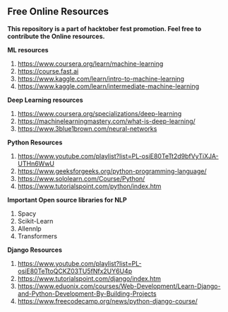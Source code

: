 
## Free Online Resources


**This repository is a part of hacktober fest promotion. Feel free to contribute the Online resources.**

**ML resources**

1.  https://www.coursera.org/learn/machine-learning
2.  https://course.fast.ai
3.  https://www.kaggle.com/learn/intro-to-machine-learning
4.  https://www.kaggle.com/learn/intermediate-machine-learning

**Deep Learning resources**
1.  https://www.coursera.org/specializations/deep-learning
2.  https://machinelearningmastery.com/what-is-deep-learning/
3.  https://www.3blue1brown.com/neural-networks


**Python Resources**
1.  https://www.youtube.com/playlist?list=PL-osiE80TeTt2d9bfVyTiXJA-UTHn6WwU
2.  https://www.geeksforgeeks.org/python-programming-language/
3.  https://www.sololearn.com/Course/Python/
4.  https://www.tutorialspoint.com/python/index.htm

**Important Open source libraries for NLP**
1.  Spacy
2.  Scikit-Learn
3.  Allennlp
4.  Transformers

**Django Resources**
1.  https://www.youtube.com/playlist?list=PL-osiE80TeTtoQCKZ03TU5fNfx2UY6U4p
2.  https://www.tutorialspoint.com/django/index.htm
3.  https://www.eduonix.com/courses/Web-Development/Learn-Django-and-Python-Development-By-Building-Projects
4.  https://www.freecodecamp.org/news/python-django-course/
